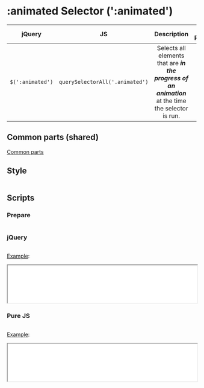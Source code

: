 # :animated Selector (':animated')

| jQuery | JS | Description | API Reference |
|:--:|:--:|:--:|:--:|
| `$(':animated')` | `querySelectorAll('.animated')` | Selects all elements that are **_in the progress of an animation_** at the time the selector is run. | [API doc](https://api.jquery.com/animated-selector/) |

## Common parts (shared)

[Common parts](/docs/mdview.html?example/index.md)

## Style

```css:src/style.css
```

## Scripts

### Prepare

```js:src/prepare.js
```

### jQuery

```js:src/jquery.js
```

[Example](example.html?jquery):

<iframe width="100%" height="100" src="example.html?jquery"></iframe>

### Pure JS

```js:src/pure.js
```

[Example](example.html?pure):

<iframe width="100%" height="100" src="example.html?pure"></iframe>
